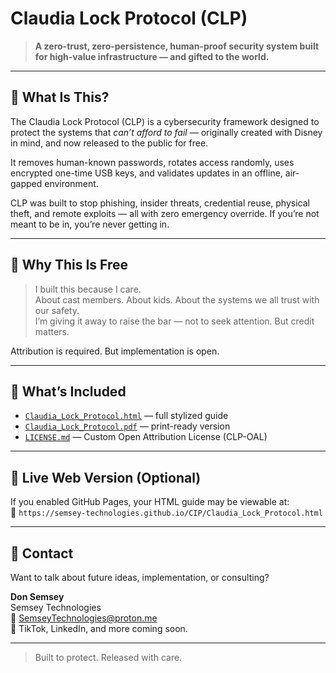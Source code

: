 # Claudia Lock Protocol (CLP)

> **A zero-trust, zero-persistence, human-proof security system built for high-value infrastructure — and gifted to the world.**

---

## 🎁 What Is This?

The Claudia Lock Protocol (CLP) is a cybersecurity framework designed to protect the systems that *can’t afford to fail* — originally created with Disney in mind, and now released to the public for free.

It removes human-known passwords, rotates access randomly, uses encrypted one-time USB keys, and validates updates in an offline, air-gapped environment.

CLP was built to stop phishing, insider threats, credential reuse, physical theft, and remote exploits — all with zero emergency override. If you’re not meant to be in, you’re never getting in.

---

## 🧠 Why This Is Free

> I built this because I care.  
> About cast members. About kids. About the systems we all trust with our safety.  
> I’m giving it away to raise the bar — not to seek attention. But credit matters.

Attribution is required. But implementation is open.

---

## 📂 What’s Included

- [`Claudia_Lock_Protocol.html`](./Claudia_Lock_Protocol.html) — full stylized guide
- [`Claudia_Lock_Protocol.pdf`](./ClaudiaLockProtocol.pdf) — print-ready version
- [`LICENSE.md`](./LICENSE.md) — Custom Open Attribution License (CLP-OAL)

---

## 🔗 Live Web Version (Optional)

If you enabled GitHub Pages, your HTML guide may be viewable at:  
📎 `https://semsey-technologies.github.io/CIP/Claudia_Lock_Protocol.html`

---

## 📣 Contact

Want to talk about future ideas, implementation, or consulting?

**Don Semsey**  
Semsey Technologies  
📧 SemseyTechnologies@proton.me  
🔗 TikTok, LinkedIn, and more coming soon.

---

> Built to protect. Released with care.
